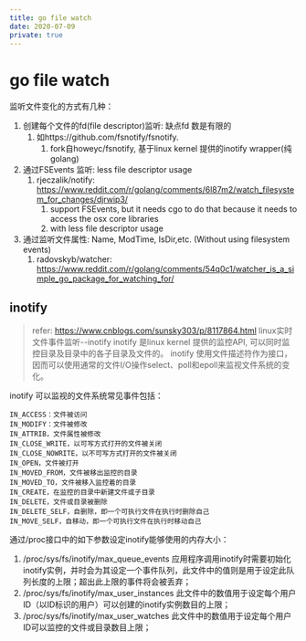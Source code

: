 ```yaml
---
title: go file watch
date: 2020-07-09
private: true
---
```

# go file watch
监听文件变化的方式有几种：
1. 创建每个文件的fd(file descriptor)监听: 缺点fd 数是有限的
   1. 如https://github.com/fsnotify/fsnotify.
      1. fork自howeyc/fsnotify, 基于linux kernel 提供的inotify wrapper(纯golang)
2. 通过FSEvents 监听: less file descriptor usage
    1. rjeczalik/notify: https://www.reddit.com/r/golang/comments/6l87m2/watch_filesystem_for_changes/djrwip3/
        1. support FSEvents, but it needs cgo to do that because it needs to access the osx core libraries
        2. with less file descriptor usage 
3. 通过监听文件属性: Name, ModTime, IsDir,etc. (Without using filesystem events)
    1. radovskyb/watcher: https://www.reddit.com/r/golang/comments/54q0c1/watcher_is_a_simple_go_package_for_watching_for/

## inotify
> refer: https://www.cnblogs.com/sunsky303/p/8117864.html linux实时文件事件监听--inotify
inotify 是linux kernel 提供的监控API, 可以同时监控目录及目录中的各子目录及文件的。
inotify 使用文件描述符作为接口，因而可以使用通常的文件I/O操作select、poll和epoll来监视文件系统的变化。

inotify 可以监视的文件系统常见事件包括：

    IN_ACCESS：文件被访问
    IN_MODIFY：文件被修改
    IN_ATTRIB，文件属性被修改
    IN_CLOSE_WRITE，以可写方式打开的文件被关闭
    IN_CLOSE_NOWRITE，以不可写方式打开的文件被关闭
    IN_OPEN，文件被打开
    IN_MOVED_FROM，文件被移出监控的目录
    IN_MOVED_TO，文件被移入监控着的目录
    IN_CREATE，在监控的目录中新建文件或子目录
    IN_DELETE，文件或目录被删除
    IN_DELETE_SELF，自删除，即一个可执行文件在执行时删除自己
    IN_MOVE_SELF，自移动，即一个可执行文件在执行时移动自己
 
通过/proc接口中的如下参数设定inotify能够使用的内存大小：
1. /proc/sys/fs/inotify/max_queue_events
应用程序调用inotify时需要初始化inotify实例，并时会为其设定一个事件队列，此文件中的值则是用于设定此队列长度的上限；超出此上限的事件将会被丢弃；
2. /proc/sys/fs/inotify/max_user_instances
此文件中的数值用于设定每个用户ID（以ID标识的用户）可以创建的inotify实例数目的上限；
3. /proc/sys/fs/inotify/max_user_watches
此文件中的数值用于设定每个用户ID可以监控的文件或目录数目上限；